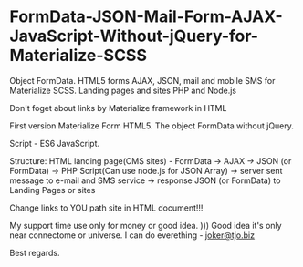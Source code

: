 # FormData-JSON-Mail-Form-AJAX-JavaScript-Without-jQuery-for-Materialize-SCSS
Object FormData. HTML5 forms AJAX, JSON, mail and mobile SMS for Materialize SCSS. Landing pages and sites PHP and Node.js

Don't foget about links by Materialize framework in HTML

First version Materialize Form HTML5.
The object FormData without jQuery.
 
 Script - ES6 JavaScript.

 Structure:
HTML landing page(CMS sites) - FormData -> AJAX -> JSON (or FormData) -> PHP Script(Can use node.js for JSON Array) -> server sent message to e-mail and SMS service -> response JSON (or FormData) to Landing Pages or sites

Change links to YOU path site in HTML document!!!

My support time use only for money or good idea. )))
Good idea it's only near connectome or universe.
I can do everething - joker@tjo.biz

Best regards.

